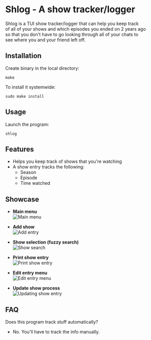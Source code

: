 # Shlog - A show tracker/logger

Shlog is a TUI show tracker/logger that can help you keep track  
of all of your shows and which episodes you ended on 2 years ago  
so that you don't have to go looking through all of your chats to  
see where you and your friend left off. 

## Installation

Create binary in the local directory:  
```
make
```

To install it systemwide:
```
sudo make install
```

## Usage

Launch the program:  
```
shlog
```

## Features

- Helps you keep track of shows that you're watching
- A show entry tracks the following:
    * Season
    * Episode
    * Time watched

## Showcase

- **Main menu**  
![Main menu](https://gitlab.com/k_lar/shlog/uploads/70a2810d7e4764c9d789773d16a12a53/main_menu.png)

- **Add show**  
![Add entry](https://gitlab.com/k_lar/shlog/uploads/32139246f239c4f77f8dc25cf4ab7778/added_entry.png)

- **Show selection (fuzzy search)**  
![Show search](https://gitlab.com/k_lar/shlog/uploads/b29b2f94d9e21a2b503e22d5cb6218fc/selecting_show.png)

- **Print show entry**  
![Print show entry](https://gitlab.com/k_lar/shlog/uploads/8cb59e4dee89a0177987a60916252c9f/view_progress.png)

- **Edit entry menu**  
![Edit entry menu](https://gitlab.com/k_lar/shlog/uploads/9d56f4978a61c8d1da050bc3aa9e98ca/edit_entry.png)

- **Update show process**  
![Updating show entry](https://gitlab.com/k_lar/shlog/uploads/33afb029b6d8737bd897256a1afaec5f/edited_entry.png)

## FAQ

Does this program track stuff automatically?  
- No. You'll have to track the info manually.


